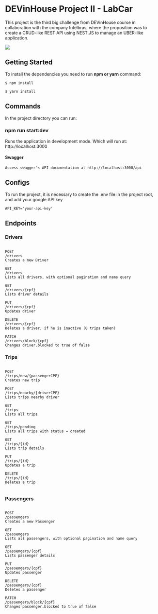 <!-- prettier-ignore -->
# DEVinHouse Project II - LabCar

This project is the third big challenge from DEVinHouse course in collaboration with the company Intelbras, where the proposition was to create a CRUD-like REST API using NEST.JS to manage an UBER-like application.

<img style="text-align:center" src="https://iili.io/pYli1S.png"></img>

## Getting Started

To install the dependencies you need to run **npm or yarn** command:

```
$ npm install

$ yarn install

```

## Commands

In the project directory you can run:

### **npm run start:dev**

Runs the application in development mode. Which will run at: http://localhost:3000

#### Swagger

```
Access swagger's API documentation at http://localhost:3000/api

```

## Configs

To run the project, it is necessary to create the .env file in the project root, and add your google API key

```
API_KEY='your-api-key'

```

## Endpoints

### Drivers

```

POST
/drivers
Creates a new Driver

GET
/drivers
Lists all drivers, with optional pagination and name query

GET
/drivers/{cpf}
Lists driver details

PUT
/drivers/{cpf}
Updates driver

DELETE
/drivers/{cpf}
Deletes a driver, if he is inactive (0 trips taken)

PATCH
/drivers/block/{cpf}
Changes driver.blocked to true of false

```

### Trips

```

POST
/trips/new/{passengerCPF}
Creates new trip

POST
/trips/nearby/{driverCPF}
Lists trips nearby driver

GET
/trips
Lists all trips

GET
/trips/pending
Lists all trips with status = created

GET
/trips/{id}
Lists trip details

PUT
/trips/{id}
Updates a trip

DELETE
/trips/{id}
Deletes a trip


```

### Passengers

```

POST
/passengers
Creates a new Passenger

GET
/passengers
Lists all passengers, with optional pagination and name query

GET
/passengers/{cpf}
Lists passenger details

PUT
/passengers/{cpf}
Updates passenger

DELETE
/passengers/{cpf}
Deletes a passenger

PATCH
/passengers/block/{cpf}
Changes passenger.blocked to true of false

```
